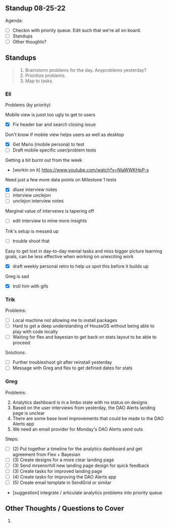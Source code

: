 ## Standup 08-25-22

Agenda:

- [ ] Checkin with priority queue. Edit such that we're all on board.
- [ ] Standups
- [ ] Other thoughts?

## Standups

> 1. Brainstorm problems for the day. Anyproblems yesterday?
> 2. Prioritize problems.
> 3. Map to tasks.

### Eli

Problems (by priority)

Mobile view is jusst too ugly to get to users

- [x] Fix header bar and search closing issue

Don't know if mobile view helps users as well as desktop

- [x] Get Mario (mobile persona) to test
- [ ] Draft mobile specific user/problem tests

Getting a bit burnt out from the week

- [workin on it] https://www.youtube.com/watch?v=NIaWWKHpP-s

Need just a few more data points on Milestone 1 tests

- [x] dluxe interview notes
- [ ] interview unclejon
- [ ] unclejon interview notes

Marginal value of interveiws is tapering off
- [ ] edit interview to mine more insights

Trik's setup is messed up

- [ ] trouble shoot that

Easy to get lost in day-to-day menial tasks and miss bigger picture learning goals, can be less effective when working on unexciting work

- [x] draft weekly personal retro to help us spot this before it builds up

Greg is sad

- [x] troll him with gifs

### Trik

Problems:
  - [ ] Local machine not allowing me to install packages
  - [ ] Hard to get a deep understanding of HouseOS without being able to play with code locally
  - [ ] Waiting for flex and bayesian to get back on stats layout to be able to proceed
  
 Solutions:
  - [ ] Further troubleshoot git after reinstall yesterday
  - [ ] Message with Greg and flex to get defined dates for stats

### Greg

Problems:

2. Analytics dashboard is in a limbo state with no status on designs
3. Based on the user interviews from yesterday, the DAO Alerts landing page is unclear
4. There are some base level improvements that could be made to the DAO Alerts app
5. We need an email provider for Monday's DAO Alerts send outs

Steps:

- [ ] (2) Put together a timeline for the analytics dashboard and get agreement from Flex + Bayesian
- [ ] (3) Create designs for a more clear landing page
- [ ] (3) Send mrsenorhill new landing page design for quick feedback
- [ ] (3) Create tasks for improved landing page
- [ ] (4) Create tasks for improving the DAO Alerts app
- [ ] (5) Create email template in SendGrid or similar
- [suggestion] integrate / articulate analytics problems into priority queue 


## Other Thoughts / Questions to Cover

1.

